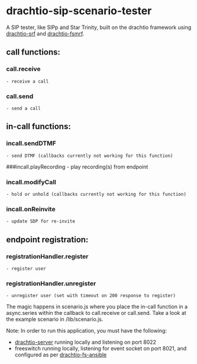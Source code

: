 # drachtio-sip-scenario-tester
A SIP tester, like SIPp and Star Trinity, built on the drachtio framework using [drachtio-srf](https://github.com/davehorton/drachtio-srf) and [drachtio-fsmrf](https://github.com/davehorton/drachtio-fsmrf).  

## call functions:
  ### call.receive
    - receive a call
  ### call.send
    - send a call

## in-call functions:
  ### incall.sendDTMF
    - send DTMF (callbacks currently not working for this function)
  ###incall.playRecording
    - play recording(s) from endpoint
  ### incall.modifyCall
    - hold or unhold (callbacks currently not working for this function)
  ### incall.onReinvite
    - update SDP for re-invite

## endpoint registration:
  ### registrationHandler.register
    - register user
  ### registrationHandler.unregister
    - unregister user (set with timeout on 200 response to register)

The magic happens in scenario.js where you place the in-call function in a async.series within the callback to call.receive or call.send. Take a look at the example scenario in /lib/scenario.js.

Note: In order to run this application, you must have the following:
* [drachtio-server](https://github.com/davehorton/drachtio-server) running locally and listening on port 8022
* freeswitch running locally, listening for event socket on port 8021, and configured as per [drachtio-fs-ansible](https://github.com/byoungdale/drachtio-fs-ansible)
